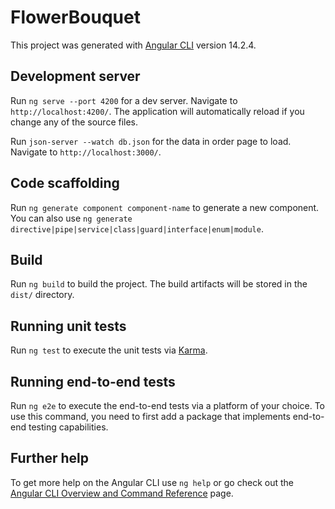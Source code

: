 # FlowerBouquet

This project was generated with [Angular CLI](https://github.com/angular/angular-cli) version 14.2.4.

## Development server

Run `ng serve --port 4200` for a dev server. Navigate to `http://localhost:4200/`. The application will automatically reload if you change any of the source files.

Run `json-server --watch db.json` for the data in order page to load. Navigate to `http://localhost:3000/`. 

## Code scaffolding

Run `ng generate component component-name` to generate a new component. You can also use `ng generate directive|pipe|service|class|guard|interface|enum|module`.

## Build

Run `ng build` to build the project. The build artifacts will be stored in the `dist/` directory.

## Running unit tests

Run `ng test` to execute the unit tests via [Karma](https://karma-runner.github.io).

## Running end-to-end tests

Run `ng e2e` to execute the end-to-end tests via a platform of your choice. To use this command, you need to first add a package that implements end-to-end testing capabilities.

## Further help

To get more help on the Angular CLI use `ng help` or go check out the [Angular CLI Overview and Command Reference](https://angular.io/cli) page.
